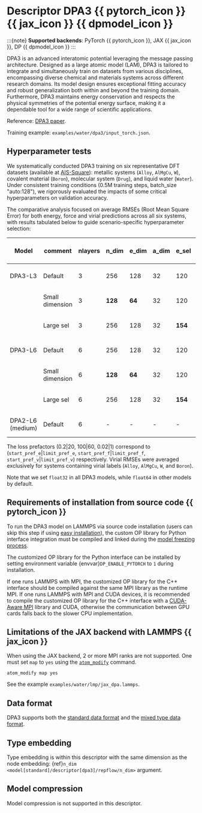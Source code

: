 # Descriptor DPA3 {{ pytorch_icon }} {{ jax_icon }} {{ dpmodel_icon }}

:::{note}
**Supported backends**: PyTorch {{ pytorch_icon }}, JAX {{ jax_icon }}, DP {{ dpmodel_icon }}
:::

DPA3 is an advanced interatomic potential leveraging the message passing architecture.
Designed as a large atomic model (LAM), DPA3 is tailored to integrate and simultaneously train on datasets from various disciplines,
encompassing diverse chemical and materials systems across different research domains.
Its model design ensures exceptional fitting accuracy and robust generalization both within and beyond the training domain.
Furthermore, DPA3 maintains energy conservation and respects the physical symmetries of the potential energy surface,
making it a dependable tool for a wide range of scientific applications.

Reference: [DPA3 paper](https://arxiv.org/abs/2506.01686).

Training example: `examples/water/dpa3/input_torch.json`.

## Hyperparameter tests

We systematically conducted DPA3 training on six representative DFT datasets (available at [AIS-Square](https://www.aissquare.com/datasets/detail?pageType=datasets&name=DPA3_hyperparameter_search&id=316)):
metallic systems (`Alloy`, `AlMgCu`, `W`), covalent material (`Boron`), molecular system (`Drug`), and liquid water (`Water`).
Under consistent training conditions (0.5M training steps, batch_size "auto:128"),
we rigorously evaluated the impacts of some critical hyperparameters on validation accuracy.

The comparative analysis focused on average RMSEs (Root Mean Square Error) for both energy, force and virial predictions across all six systems,
with results tabulated below to guide scenario-specific hyperparameter selection:

| Model            | comment         | nlayers | n_dim   | e_dim  | a_dim | e_sel   | a_sel  | start_lr | stop_lr  | loss prefactors           | rmse_e (meV/atom) | rmse_f (meV/Å) | rmse_v (meV/atom) | Training wall time (h) |
| ---------------- | --------------- | ------- | ------- | ------ | ----- | ------- | ------ | -------- | -------- | ------------------------- | ----------------- | -------------- | ----------------- | ---------------------- |
| DPA3-L3          | Default         | 3       | 256     | 128    | 32    | 120     | 30     | 1e-3     | 3e-5     | 0.2\|20, 100\|60, 0.02\|1 | 5.74              | 85.4           | 43.1              | 9.8                    |
|                  | Small dimension | 3       | **128** | **64** | 32    | 120     | 30     | 1e-3     | 3e-5     | 0.2\|20, 100\|60, 0.02\|1 | 6.99              | 93.6           | 46.7              | 8.0                    |
|                  | Large sel       | 3       | 256     | 128    | 32    | **154** | **48** | 1e-3     | 3e-5     | 0.2\|20, 100\|60, 0.02\|1 | 5.70              | 83.7           | 43.4              | 14.1                   |
| DPA3-L6          | Default         | 6       | 256     | 128    | 32    | 120     | 30     | 1e-3     | 3e-5     | 0.2\|20, 100\|60, 0.02\|1 | 4.85              | 79.9           | 39.7              | 19.2                   |
|                  | Small dimension | 6       | **128** | **64** | 32    | 120     | 30     | 1e-3     | 3e-5     | 0.2\|20, 100\|60, 0.02\|1 | 5.11              | 77.7           | 41.2              | 14.1                   |
|                  | Large sel       | 6       | 256     | 128    | 32    | **154** | **48** | 1e-3     | 3e-5     | 0.2\|20, 100\|60, 0.02\|1 | 4.76              | 78.4           | 40.2              | 31.8                   |
| DPA2-L6 (medium) | Default         | 6       | -       | -      | -     | -       | -      | 1e-3     | 3.51e-08 | 0.02\|1, 1000\|1, 0.02\|1 | 12.12             | 109.3          | 83.1              | 12.2                   |

The loss prefactors (0.2|20, 100|60, 0.02|1) correspond to (`start_pref_e`|`limit_pref_e`, `start_pref_f`|`limit_pref_f`, `start_pref_v`|`limit_pref_v`) respectively.
Virial RMSEs were averaged exclusively for systems containing virial labels (`Alloy`, `AlMgCu`, `W`, and `Boron`).

Note that we set `float32` in all DPA3 models, while `float64` in other models by default.

## Requirements of installation from source code {{ pytorch_icon }}

To run the DPA3 model on LAMMPS via source code installation
(users can skip this step if using [easy installation](../install/easy-install.md)),
the custom OP library for Python interface integration must be compiled and linked
during the [model freezing process](../freeze/freeze.md).

The customized OP library for the Python interface can be installed by setting environment variable {envvar}`DP_ENABLE_PYTORCH` to `1` during installation.

If one runs LAMMPS with MPI, the customized OP library for the C++ interface should be compiled against the same MPI library as the runtime MPI.
If one runs LAMMPS with MPI and CUDA devices, it is recommended to compile the customized OP library for the C++ interface with a [CUDA-Aware MPI](https://developer.nvidia.com/mpi-solutions-gpus) library and CUDA,
otherwise the communication between GPU cards falls back to the slower CPU implementation.

## Limitations of the JAX backend with LAMMPS {{ jax_icon }}

When using the JAX backend, 2 or more MPI ranks are not supported. One must set `map` to `yes` using the [`atom_modify`](https://docs.lammps.org/atom_modify.html) command.

```lammps
atom_modify map yes
```

See the example `examples/water/lmp/jax_dpa.lammps`.

## Data format

DPA3 supports both the [standard data format](../data/system.md) and the [mixed type data format](../data/system.md#mixed-type).

## Type embedding

Type embedding is within this descriptor with the same dimension as the node embedding: {ref}`n_dim <model[standard]/descriptor[dpa3]/repflow/n_dim>` argument.

## Model compression

Model compression is not supported in this descriptor.
